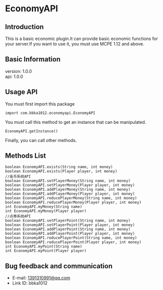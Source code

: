 # EconomyAPI

## Introduction
This is a basic economic plugin.It can provide basic economic functions for your server.If you want to use it, you must use MCPE 1.12 and above.

## Basic Information
version: 1.0.0</br>
api: 1.0.0

## Usage API
You must first import this package
```
import com.bbka1012.economyapi.EconomyAPI
```

You must call this method to get an instance that can be manipulated.
```
EconomyAPI.getInstance()
```

Finally, you can call other methods.

## Methods List
```
boolean EconomyAPI.exists(String name, int money)
boolean EconomyAPI.exists(Player player, int money)
//金币系统API
boolean EconomyAPI.setPlayerMoney(String name, int money)
boolean EconomyAPI.setPlayerMoney(Player player, int money)
boolean EconomyAPI.addPlayerMoney(String name, int money)
boolean EconomyAPI.addPlayerMoney(Player player, int money)
boolean EconomyAPI.reducePlayerMoney(String name, int money)
boolean EconomyAPI.reducePlayerMoney(Player player, int money)
int EconomyAPI.myMoney(String name)
int EconomyAPI.myMoney(Player player)
//点券系统API
boolean EconomyAPI.setPlayerPoint(String name, int money)
boolean EconomyAPI.setPlayerPoint(Player player, int money)
boolean EconomyAPI.addPlayerPoint(String name, int money)
boolean EconomyAPI.addPlayerPoint(Player player, int money)
boolean EconomyAPI.reducePlayerPoint(String name, int money)
boolean EconomyAPI.reducePlayerPoint(Player player, int money)
int EconomyAPI.myPoint(String name)
int EconomyAPI.myPoint(Player player)
```

## Bug feedback and communication
* E-mail: 1391310991@qq.com
* Link ID: bbka1012

